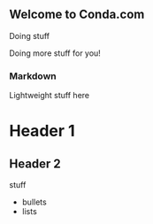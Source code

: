 ## Welcome to Conda.com

Doing stuff

Doing more stuff for you!

### Markdown

Lightweight stuff here

# Header 1
## Header 2
stuff
 - bullets
 - lists
